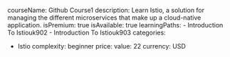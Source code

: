   courseName: Github Course1
  description: Learn Istio, a solution for managing the different microservices that make up a cloud-native application.
  isPremium: true
  isAvailable: true
  learningPaths:
    - Introduction To Istiouk902
    - Introduction To Istiouk903
  categories:
  - Istio
  complexity: beginner
  price:
    value: 22
    currency: USD
